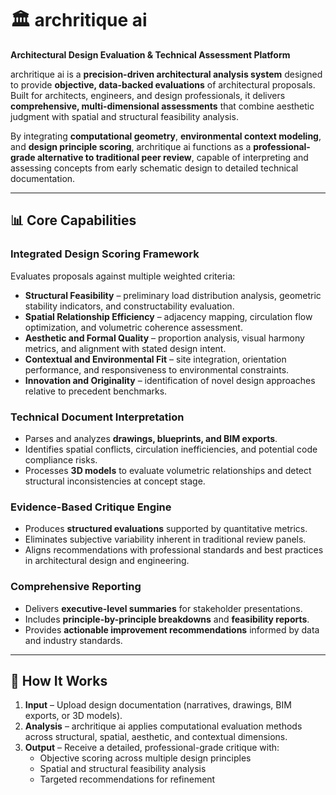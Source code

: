 # 🏛️ archritique ai  
**Architectural Design Evaluation & Technical Assessment Platform**  

archritique ai is a **precision-driven architectural analysis system** designed to provide **objective, data-backed evaluations** of architectural proposals. Built for architects, engineers, and design professionals, it delivers **comprehensive, multi-dimensional assessments** that combine aesthetic judgment with spatial and structural feasibility analysis.  

By integrating **computational geometry**, **environmental context modeling**, and **design principle scoring**, archritique ai functions as a **professional-grade alternative to traditional peer review**, capable of interpreting and assessing concepts from early schematic design to detailed technical documentation.  

---

## 📊 Core Capabilities  

### **Integrated Design Scoring Framework**  
Evaluates proposals against multiple weighted criteria:  
- **Structural Feasibility** – preliminary load distribution analysis, geometric stability indicators, and constructability evaluation.  
- **Spatial Relationship Efficiency** – adjacency mapping, circulation flow optimization, and volumetric coherence assessment.  
- **Aesthetic and Formal Quality** – proportion analysis, visual harmony metrics, and alignment with stated design intent.  
- **Contextual and Environmental Fit** – site integration, orientation performance, and responsiveness to environmental constraints.  
- **Innovation and Originality** – identification of novel design approaches relative to precedent benchmarks.  

### **Technical Document Interpretation**  
- Parses and analyzes **drawings, blueprints, and BIM exports**.  
- Identifies spatial conflicts, circulation inefficiencies, and potential code compliance risks.  
- Processes **3D models** to evaluate volumetric relationships and detect structural inconsistencies at concept stage.  

### **Evidence-Based Critique Engine**  
- Produces **structured evaluations** supported by quantitative metrics.  
- Eliminates subjective variability inherent in traditional review panels.  
- Aligns recommendations with professional standards and best practices in architectural design and engineering.  

### **Comprehensive Reporting**  
- Delivers **executive-level summaries** for stakeholder presentations.  
- Includes **principle-by-principle breakdowns** and **feasibility reports**.  
- Provides **actionable improvement recommendations** informed by data and industry standards.  

---

## 🚀 How It Works  

1. **Input** – Upload design documentation (narratives, drawings, BIM exports, or 3D models).  
2. **Analysis** – archritique ai applies computational evaluation methods across structural, spatial, aesthetic, and contextual dimensions.  
3. **Output** – Receive a detailed, professional-grade critique with:  
   - Objective scoring across multiple design principles  
   - Spatial and structural feasibility analysis  
   - Targeted recommendations for refinement 
